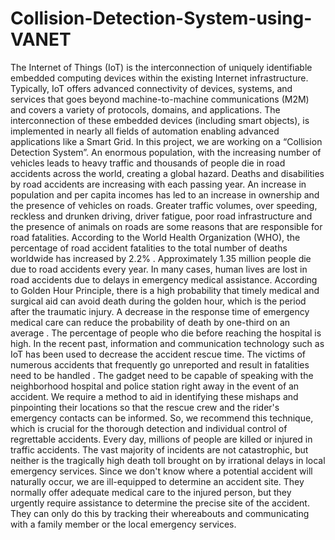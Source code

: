 # Collision-Detection-System-using-VANET
The Internet of Things (IoT) is the interconnection of uniquely identifiable embedded
computing devices within the existing Internet infrastructure. Typically, IoT offers advanced
connectivity of devices, systems, and services that goes beyond machine-to-machine
communications (M2M) and covers a variety of protocols, domains, and applications. The
interconnection of these embedded devices (including smart objects), is implemented in nearly all
fields of automation enabling advanced applications like a Smart Grid.
In this project, we are working on a “Collision Detection System”. An enormous
population, with the increasing number of vehicles leads to heavy traffic and thousands of people
die in road accidents across the world, creating a global hazard.
Deaths and disabilities by road accidents are increasing with each passing year. An increase
in population and per capita incomes has led to an increase in ownership and the presence of
vehicles on roads. Greater traffic volumes, over speeding, reckless and drunken driving, driver
fatigue, poor road infrastructure and the presence of animals on roads are some reasons that are
responsible for road fatalities.
According to the World Health Organization (WHO), the percentage of road accident
fatalities to the total number of deaths worldwide has increased by 2.2% . Approximately 1.35
million people die due to road accidents every year. In many cases, human lives are lost in road
accidents due to delays in emergency medical assistance. According to Golden Hour Principle,
there is a high probability that timely medical and surgical aid can avoid death during the golden
hour, which is the period after the traumatic injury. A decrease in the response time of emergency
medical care can reduce the probability of death by one-third on an average . The percentage of
people who die before reaching the hospital is high. In the recent past, information and
communication technology such as IoT has been used to decrease the accident rescue time.
The victims of numerous accidents that frequently go unreported and result in fatalities need
to be handled . The gadget need to be capable of speaking with the neighborhood hospital and
police station right away in the event of an accident. We require a method to aid in identifying these
mishaps and pinpointing their locations so that the rescue crew and the rider's emergency contacts
can be informed.
So, we recommend this technique, which is crucial for the thorough detection and individual
control of regrettable accidents. Every day, millions of people are killed or injured in traffic
accidents. The vast majority of incidents are not catastrophic, but neither is the tragically high death
toll brought on by irrational delays in local emergency services. Since we don't know where a
potential accident will naturally occur, we are ill-equipped to determine an accident site. They
normally offer adequate medical care to the injured person, but they urgently require assistance to
determine the precise site of the accident. They can only do this by tracking their whereabouts and
communicating with a family member or the local emergency services.
